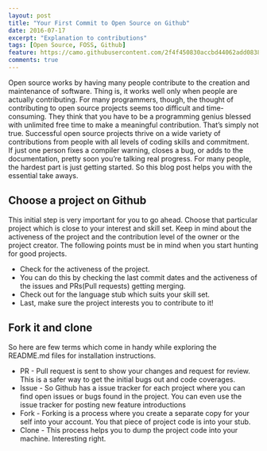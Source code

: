 ```yaml
---
layout: post
title: "Your First Commit to Open Source on Github"
date: 2016-07-17
excerpt: "Explanation to contributions"
tags: [Open Source, FOSS, Github]
feature: https://camo.githubusercontent.com/2f4f450830accbd44062add083885eadc0f791c7/68747470733a2f2f6f672e6769746875622e636f6d2f6f637469636f6e732f6f637469636f6e734031323030783633302e706e67
comments: true
---
```


Open source works by having many people contribute to the creation and maintenance of software. Thing is, it works well only when people are actually contributing. For many programmers, though, the thought of contributing to open source projects seems too difficult and time-consuming. They think that you have to be a programming genius blessed with unlimited free time to make a meaningful contribution. That’s simply not true. Successful open source projects thrive on a wide variety of contributions from people with all levels of coding skills and commitment. If just one person fixes a compiler warning, closes a bug, or adds to the documentation, pretty soon you’re talking real progress. For many people, the hardest part is just getting started. So this blog post helps you with the essential take aways. 

## Choose a project on Github

This initial step is very important for you to go ahead. Choose that particular project which is close to your interest and skill set. Keep in mind about the activeness of the project and the contribution level of the owner or the project creator. The following points must be in mind when you start hunting for good projects.

* Check for the activeness of the project. 
* You can do this by checking the last commit dates and the activeness of the issues and PRs(Pull requests) getting merging.
* Check out for the language stub which suits your skill set.
* Last, make sure the project interests you to contribute to it!

## Fork it and clone

So here are few terms which come in handy while exploring the README.md files for installation instructions. 
* PR - Pull request is sent to show your changes and request for review. This is a safer way to get the initial bugs out and code coverages.
* Issue - So Github has a issue tracker for each project where you can find open issues or bugs found in the project. You can even use the issue tracker for posting new feature introductions 
* Fork - Forking is a process where you create a separate copy for your self into your account. You that piece of project code is into your stub. 
* Clone - This process helps you to dump the project code into your machine. Interesting right. 
